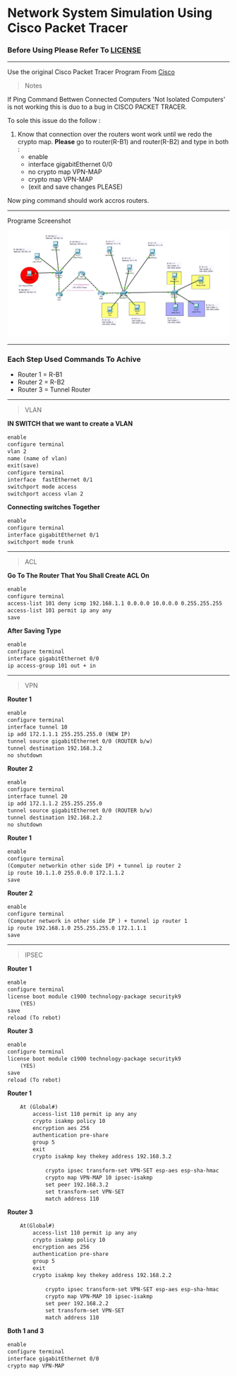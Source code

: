 # Network System Simulation Using Cisco Packet Tracer

### Before Using Please Refer To [LICENSE](https://github.com/WassemAdil/Network-System-Simulation/blob/main/LICENSE)

-----------------------
Use the original Cisco Packet Tracer Program From [Cisco](https://www.netacad.com/courses/packet-tracer)

> Notes

If Ping Command Bettwen Connected Computers 'Not Isolated Computers' is not working this is duo to a bug in CISCO PACKET TRACER. 

To sole this issue do the follow :

1. Know that connection over the routers wont work until we redo the crypto map. **Please** go to router(R-B1) and router(R-B2) and type in both :
    - enable
    - interface gigabitEthernet 0/0
    - no crypto map VPN-MAP
    - crypto map VPN-MAP
    - (exit and save changes PLEASE)

Now ping command should work accros routers.

------------------------------------------------------

Programe Screenshot

![test](https://github.com/CompuSalle/Network-System-Simulation/blob/main/Program_Screenshot.png)

----------------------------------------------

### Each Step Used Commands To Achive

- Router 1 = R-B1
- Router 2 = R-B2
- Router 3 = Tunnel Router

-------------------------------------------

> VLAN

**IN SWITCH that we want to create a VLAN**

    enable 
    configure terminal 
    vlan 2
    name (name of vlan)
    exit(save)
    configure terminal 
    interface  fastEthernet 0/1
    switchport mode access 
    switchport access vlan 2 
	

**Connecting switches Together**

	enable
	configure terminal 
	interface gigabitEthernet 0/1
	switchport mode trunk 

---------------------------------

> ACL

**Go To The Router That You Shall Create ACL On**

	enable 
	configure terminal
	access-list 101 deny icmp 192.168.1.1 0.0.0.0 10.0.0.0 0.255.255.255
	access-list 101 permit ip any any 
	save 

**After Saving Type**

	enable 
	configure terminal
	interface gigabitEthernet 0/0
	ip access-group 101 out + in 

------------------------------------

> VPN


**Router 1**

    enable 
    configure terminal 
    interface tunnel 10 
    ip add 172.1.1.1 255.255.255.0 (NEW IP)
    tunnel source gigabitEthernet 0/0 (ROUTER b/w)
    tunnel destination 192.168.3.2 
    no shutdown 

**Router 2**

    enable 
    configure terminal 
    interface tunnel 20 
    ip add 172.1.1.2 255.255.255.0 
    tunnel source gigabitEthernet 0/0 (ROUTER b/w)
    tunnel destination 192.168.2.2
    no shutdown 

**Router 1**

	enable 
	configure terminal
	(Computer networkin other side IP) + tunnel ip router 2
	ip route 10.1.1.0 255.0.0.0 172.1.1.2
	save

**Router 2**

	enable 
	configure terminal 
	(Computer network in other side IP ) + tunnel ip router 1
	ip route 192.168.1.0 255.255.255.0 172.1.1.1
	save 

-------------------------------------------

> IPSEC

**Router 1**

	enable 
	configure terminal 
	license boot module c1900 technology-package securityk9 
		(YES)
	save
	reload (To rebot)


**Router 3**
		
	enable 
	configure terminal 
	license boot module c1900 technology-package securityk9 
		(YES)
	save
	reload (To rebot)


**Router 1**

		At (Global#)
			access-list 110 permit ip any any
			crypto isakmp policy 10
			encryption aes 256
			authentication pre-share 
			group 5
			exit
			crypto isakmp key thekey address 192.168.3.2
			
				crypto ipsec transform-set VPN-SET esp-aes esp-sha-hmac
				crypto map VPN-MAP 10 ipsec-isakmp
				set peer 192.168.3.2
				set transform-set VPN-SET
				match address 110

**Router 3**

		At(Global#)
			access-list 110 permit ip any any
			crypto isakmp policy 10
			encryption aes 256
			authentication pre-share 
			group 5
			exit
			crypto isakmp key thekey address 192.168.2.2
			
				crypto ipsec transform-set VPN-SET esp-aes esp-sha-hmac
				crypto map VPN-MAP 10 ipsec-isakmp
				set peer 192.168.2.2
				set transform-set VPN-SET
				match address 110

**Both 1 and 3**

	enable
	configure terminal 
	interface gigabitEthernet 0/0
	crypto map VPN-MAP

 


